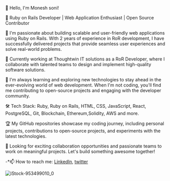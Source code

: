 👋 Hello, I'm Monesh soni!

🚀 Ruby on Rails Developer | Web Application Enthusiast | Open Source Contributor

🔭 I'm passionate about building scalable and user-friendly web applications using Ruby on Rails. With 2 years of experience in RoR development, I have successfully delivered projects that provide seamless user experiences and solve real-world problems.

💼 Currently working at Thoughtwin IT solutions as a RoR Developer, where I collaborate with talented teams to design and implement high-quality software solutions.

🌱 I'm always learning and exploring new technologies to stay ahead in the ever-evolving world of web development. When I'm not coding, you'll find me contributing to open-source projects and engaging with the developer community.

🛠️ Tech Stack: Ruby, Ruby on Rails, HTML, CSS, JavaScript, React, PostgreSQL, Git, Blockchain, Ethereum,Solidity, AWS and more.

🏆 My GitHub repositories showcase my coding journey, including personal projects, contributions to open-source projects, and experiments with the latest technologies.

🌟 Looking for exciting collaboration opportunities and passionate teams to work on meaningful projects. Let's build something awesome together!


-*📫 How to reach me: [LinkedIn](https://www.linkedin.com/in/monesh-soni/), [twitter](https://twitter.com/monesh_soni)

![iStock-953499010_0](https://user-images.githubusercontent.com/37656255/203471184-bc91d918-d511-4c9f-ba69-7816dc871ef1.jpeg)
